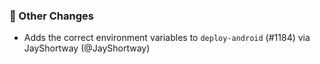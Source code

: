 ### 🔄 Other Changes
* Adds the correct environment variables to `deploy-android` (#1184) via JayShortway (@JayShortway)
